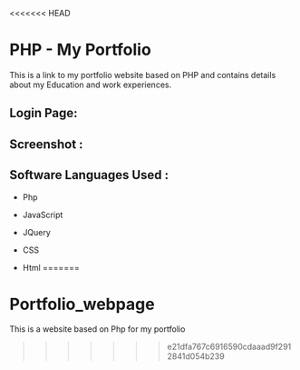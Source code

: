 <<<<<<< HEAD
# PHP - My Portfolio

This is a link to my portfolio website based on PHP and contains details about my Education and work experiences.

## Login Page:

## Screenshot :


## Software Languages Used :

* Php

* JavaScript

* JQuery

* CSS

* Html
=======
# Portfolio_webpage
This is a website based on Php for my portfolio
>>>>>>> e21dfa767c6916590cdaaad9f2912841d054b239
